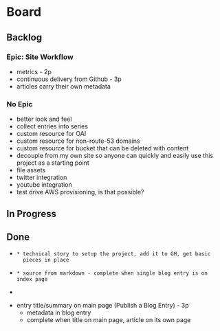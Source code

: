 # Board



## Backlog

### Epic: Site Workflow

* metrics - 2p
* continuous delivery from Github - 3p
* articles carry their own metadata

### No Epic

* better look and feel
* collect entries into series
* custom resource for OAI
* custom resource for non-route-53 domains
* custom resource for bucket that can be deleted with content
* decouple from my own site so anyone can quickly and easily use this
project as a starting point
* file assets
* twitter integration
* youtube integration
* test drive AWS provisioning, is that possible?

## In Progress


## Done

* ~~~brand new web project runs locally (Publish a Blog Entry) - 1p~~~
  * technical story to setup the project, add it to GH, get basic
    pieces in place
* ~~~add an entry (Publish a Blog Entry)- 3p~~~
  * source from markdown - complete when single blog entry is on index page
* ~~~simple publishing to AWS (Publish a Blog Entry)- 2p~~~
* entry title/summary on main page (Publish a Blog Entry) - 3p
  * metadata in blog entry
  * complete when title on main page, article on its own page
